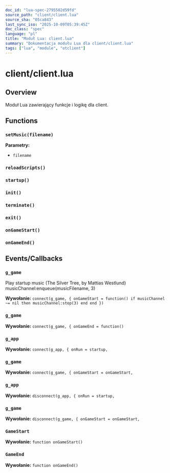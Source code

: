 ```yaml
---
doc_id: "lua-spec-2795502d59fd"
source_path: "client/client.lua"
source_sha: "05ca843"
last_sync_iso: "2025-10-09T05:39:45Z"
doc_class: "spec"
language: "pl"
title: "Moduł Lua: client.lua"
summary: "Dokumentacja modułu Lua dla client/client.lua"
tags: ["lua", "module", "otclient"]
---
```


# client/client.lua

## Overview

Moduł Lua zawierający funkcje i logikę dla client.

## Functions

### `setMusic(filename)`

**Parametry:**

- `filename`

### `reloadScripts()`

### `startup()`

### `init()`

### `terminate()`

### `exit()`

### `onGameStart()`

### `onGameEnd()`

## Events/Callbacks

### `g_game`

Play startup music (The Silver Tree, by Mattias Westlund) musicChannel:enqueue(musicFilename, 3)

**Wywołanie:** `connect(g_game, { onGameStart = function() if musicChannel ~= nil then musicChannel:stop(3) end end })`

### `g_game`

**Wywołanie:** `connect(g_game, { onGameEnd = function()`

### `g_app`

**Wywołanie:** `connect(g_app, { onRun = startup,`

### `g_game`

**Wywołanie:** `connect(g_game, { onGameStart = onGameStart,`

### `g_app`

**Wywołanie:** `disconnect(g_app, { onRun = startup,`

### `g_game`

**Wywołanie:** `disconnect(g_game, { onGameStart = onGameStart,`

### `GameStart`

**Wywołanie:** `function onGameStart()`

### `GameEnd`

**Wywołanie:** `function onGameEnd()`
